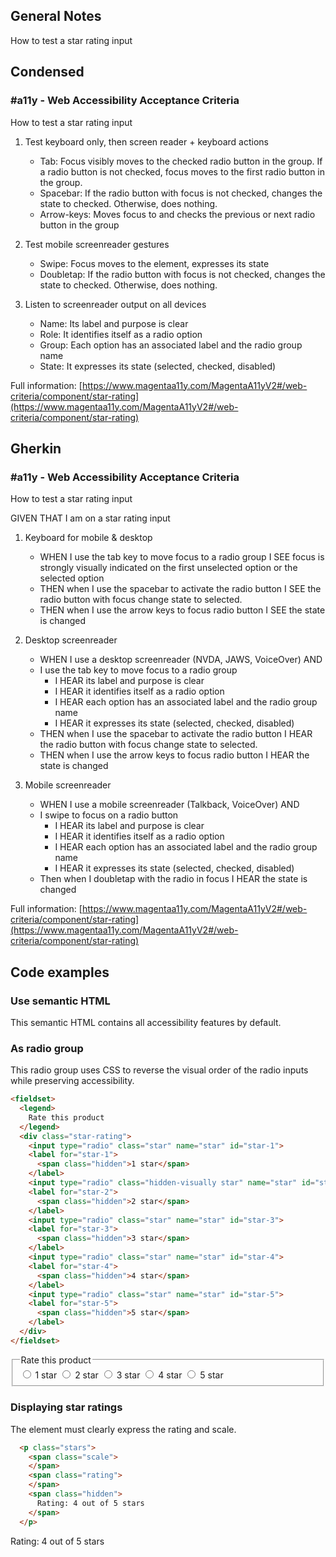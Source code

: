 ## General Notes

How to test a star rating input

## Condensed

### #a11y - Web Accessibility Acceptance Criteria

How to test a star rating input

1. Test keyboard only, then screen reader + keyboard actions

      - Tab: Focus visibly moves to the checked radio button in the group. If a radio button is not checked, focus moves to the first radio button in the group.
      - Spacebar: If the radio button with focus is not checked, changes the state to checked.  Otherwise, does nothing.
      - Arrow-keys: Moves focus to and checks the previous or next radio button in the group

2. Test mobile screenreader gestures

      - Swipe: Focus moves to the element, expresses its state
      - Doubletap: If the radio button with focus is not checked, changes the state to checked. Otherwise, does nothing.

3. Listen to screenreader output on all devices

      - Name: Its label and purpose is clear
      - Role: It identifies itself as a radio option
      - Group: Each option has an associated label and the radio group name
      - State: It expresses its state (selected, checked, disabled)

Full information: [https://www.magentaa11y.com/MagentaA11yV2#/web-criteria/component/star-rating](https://www.magentaa11y.com/MagentaA11yV2#/web-criteria/component/star-rating)

## Gherkin

### #a11y - Web Accessibility Acceptance Criteria

How to test a star rating input

GIVEN THAT I am on a star rating input

1. Keyboard for mobile & desktop

      - WHEN I use the tab key to move focus to a radio group I SEE focus is strongly visually indicated on the first unselected option or the selected option
      - THEN when I use the spacebar to activate the radio button I SEE the radio button with focus change state to selected.
      - THEN when I use the arrow keys to focus radio button I SEE the state is changed

2. Desktop screenreader

      - WHEN I use a desktop screenreader (NVDA, JAWS, VoiceOver) AND 
      - I use the tab key to move focus to a radio group
        - I HEAR its label and purpose is clear
        - I HEAR it identifies itself as a radio option
        - I HEAR each option has an associated label and the radio group name
        - I HEAR it expresses its state (selected, checked, disabled)
      - THEN when I use the spacebar to activate the radio button I HEAR the radio button with focus change state to selected.
      - THEN when I use the arrow keys to focus radio button I HEAR the state is changed

3. Mobile screenreader

      - WHEN I use a mobile screenreader (Talkback, VoiceOver) AND
      - I swipe to focus on a radio button
         - I HEAR its label and purpose is clear
         - I HEAR it identifies itself as a radio option
         - I HEAR each option has an associated label and the radio group name
         - I HEAR it expresses its state (selected, checked, disabled)
      - Then when I doubletap with the radio in focus I HEAR the state is changed


Full information: [https://www.magentaa11y.com/MagentaA11yV2#/web-criteria/component/star-rating](https://www.magentaa11y.com/MagentaA11yV2#/web-criteria/component/star-rating)




## Code examples

### Use semantic HTML
This semantic HTML contains all accessibility features by default.





### As radio group

This radio group uses CSS to reverse the visual order of the radio inputs while preserving accessibility.

```html
<fieldset>
  <legend>
    Rate this product
  </legend>
  <div class="star-rating">
    <input type="radio" class="star" name="star" id="star-1">
    <label for="star-1">
      <span class="hidden">1 star</span>
    </label>
    <input type="radio" class="hidden-visually star" name="star" id="star-2">
    <label for="star-2">
      <span class="hidden">2 star</span>
    </label>
    <input type="radio" class="star" name="star" id="star-3">
    <label for="star-3">
      <span class="hidden">3 star</span>
    </label>
    <input type="radio" class="star" name="star" id="star-4">
    <label for="star-4">
      <span class="hidden">4 star</span>
    </label>
    <input type="radio" class="star" name="star" id="star-5">
    <label for="star-5">
      <span class="hidden">5 star</span>
    </label>
  </div>
</fieldset>
```

<example>
  <fieldset>
    <legend>
      Rate this product
    </legend>
    <div class="star-rating">
      <input type="radio" class="hidden-visually star" name="star" id="star-1">
      <label for="star-1">
        <span class="hidden">1 star</span>
      </label>
      <input type="radio" class="hidden-visually star" name="star" id="star-2">
      <label for="star-2">
        <span class="hidden">2 star</span>
      </label>
      <input type="radio" class="hidden-visually star" name="star" id="star-3">
      <label for="star-3">
        <span class="hidden">3 star</span>
      </label>
      <input type="radio" class="hidden-visually star" name="star" id="star-4">
      <label for="star-4">
        <span class="hidden">4 star</span>
      </label>
      <input type="radio" class="hidden-visually star" name="star" id="star-5">
      <label for="star-5">
        <span class="hidden">5 star</span>
      </label>
    </div>
  </fieldset>
</example>

### Displaying star ratings

The element must clearly express the rating and scale.

```html
  <p class="stars">
    <span class="scale">
    </span>
    <span class="rating">
    </span>
    <span class="hidden">
      Rating: 4 out of 5 stars
    </span>
  </p>
```

<example>
<p class="stars">
    <span class="scale">
    </span>
    <span class="rating">
    </span>
    <span class="hidden">
      Rating: 4 out of 5 stars
    </span>
  </p>
</example>

